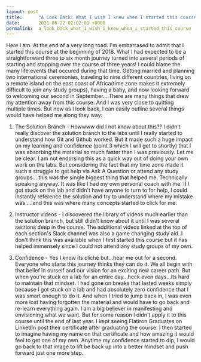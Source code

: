```yaml
---
layout: post
title:      "A Look Back: What I wish I knew when I started this course"
date:       2021-06-22 02:02:01 +0000
permalink:  a_look_back_what_i_wish_i_knew_when_i_started_this_course
---
```



Here I am. At the end of a very long road. I'm embarrased to admit that I started this course at the beginning of 2018. What I had expected to be a straightforward three to six month journey turned into several periods of starting and stopping over the course of three years! I could blame the many life events that occured during that time. Getting married and planning two international ceremonies, traveling to nine different countries, living on a remote island on the east coast of Africa(time zone makes it extremely difficult to join any study groups), having a baby, and now looking forward to welcoming our second in September....There are many things that drew my attention away from this course. And I was very close to quitting multiple times. But now as I look back, I can easily outline several things would have helped me along they way:

1. The Solution Branch - Howwww did I not know about this?? I didn't really discover the solution branch to the labs until I really started to understand how Git and Github worked. But it made such a huge impact on my learning and confidence (point 3 which I will get to shortly) that I was absorbing the material so much faster than I was previously. Let me be clear. I am not endorsing this as a quick way out of doing your own work on the labs. But considering the fact that my time zone made it such a struggle to get help via Ask A Question or attend any study groups....this was the single biggest thing that helped me. Technically speaking anyway. It was like I had my own personal coach with me. If I got stuck on the lab and didn't have anyone to turn to for help, I could instantly reference the solution and try to understand where my mistake was.....and this was where many concepts started to click for me. 

2. Instructor videos - I discovered the library of videos much earlier than the solution branch, but still didn't know about it until I was several sections deep in the course. The additional videos linked at the top of each section's Slack channel was also a game changing study aid. I don't think this was available when I first started this course but it has helped immensely since I could not attend any study groups of my own. 

3. Confidence - Yes I know its cliché but...hear me out for a second. Everyone who starts this journey thinks they can do it. We all begin with that belief in ourself and our vision for an exciting new career path. But when you're stuck on a lab for an entire day...heck even days...its hard to maintain that mindset. I had gone on breaks that lasted weeks simply because I got stuck on a lab and had absolutely zero confidence that I was smart enough to do it. And when I tried to jump back in, I was even more lost having forgotten the material and would have to go back and re-learn everything again. I am a big believer in manifesting and envisioning what we want. But for some reason I didn't apply it to this course until the end of last year. I kept seeing Flatiron Graduates on LinkedIn post their certificate after graduating the course. I then started to imagine having my name on that certificate and how amazing it would feel to get one of my own. Anytime my confidence started to dip, I would go back to that image to lift be back up into a better mindset and push forward just one more step.
